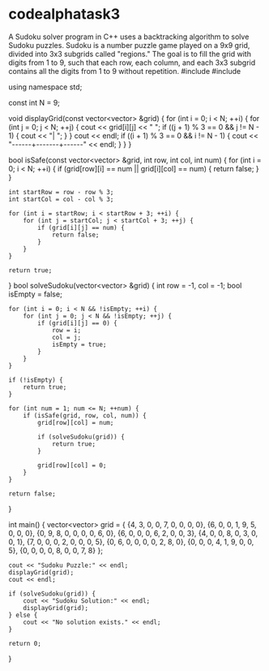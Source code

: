 # codealphatask3
A Sudoku solver program in C++ uses a backtracking algorithm to solve Sudoku puzzles. Sudoku is a number puzzle game played on a 9x9 grid, divided into 3x3 subgrids called "regions." The goal is to fill the grid with digits from 1 to 9, such that each row, each column, and each 3x3 subgrid contains all the digits from 1 to 9 without repetition.
#include <iostream>
#include <vector>

using namespace std;

const int N = 9;


void displayGrid(const vector<vector<int>> &grid) {
    for (int i = 0; i < N; ++i) {
        for (int j = 0; j < N; ++j) {
            cout << grid[i][j] << " ";
            if ((j + 1) % 3 == 0 && j != N - 1) {
                cout << "| ";
            }
        }
        cout << endl;
        if ((i + 1) % 3 == 0 && i != N - 1) {
            cout << "------+-------+------" << endl;
        }
    }
}


bool isSafe(const vector<vector<int>> &grid, int row, int col, int num) {
    for (int i = 0; i < N; ++i) {
        if (grid[row][i] == num || grid[i][col] == num) {
            return false;
        }
    }

    int startRow = row - row % 3;
    int startCol = col - col % 3;

    for (int i = startRow; i < startRow + 3; ++i) {
        for (int j = startCol; j < startCol + 3; ++j) {
            if (grid[i][j] == num) {
                return false;
            }
        }
    }

    return true;
}
bool solveSudoku(vector<vector<int>> &grid) {
    int row = -1, col = -1;
    bool isEmpty = false;

    for (int i = 0; i < N && !isEmpty; ++i) {
        for (int j = 0; j < N && !isEmpty; ++j) {
            if (grid[i][j] == 0) {
                row = i;
                col = j;
                isEmpty = true;
            }
        }
    }

    if (!isEmpty) {
        return true;
    }

    for (int num = 1; num <= N; ++num) {
        if (isSafe(grid, row, col, num)) {
            grid[row][col] = num;

            if (solveSudoku(grid)) {
                return true;
            }

            grid[row][col] = 0;
        }
    }

    return false;
}

int main() {
    vector<vector<int>> grid = {
        {4, 3, 0, 0, 7, 0, 0, 0, 0},
        {6, 0, 0, 1, 9, 5, 0, 0, 0},
        {0, 9, 8, 0, 0, 0, 0, 6, 0},
        {6, 0, 0, 0, 6, 2, 0, 0, 3},
        {4, 0, 0, 8, 0, 3, 0, 0, 1},
        {7, 0, 0, 0, 2, 0, 0, 0, 5},
        {0, 6, 0, 0, 0, 0, 2, 8, 0},
        {0, 0, 0, 4, 1, 9, 0, 0, 5},
        {0, 0, 0, 0, 8, 0, 0, 7, 8}
    };

    cout << "Sudoku Puzzle:" << endl;
    displayGrid(grid);
    cout << endl;

    if (solveSudoku(grid)) {
        cout << "Sudoku Solution:" << endl;
        displayGrid(grid);
    } else {
        cout << "No solution exists." << endl;
    }

    return 0;
}
